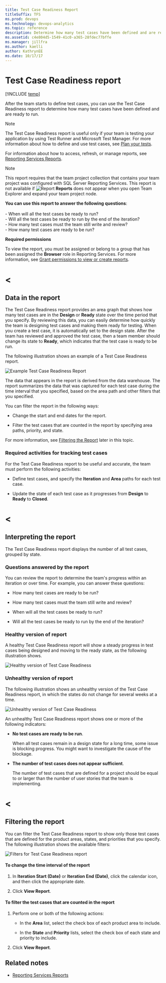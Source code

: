 ```yaml
---
title: Test Case Readiness Report 
titleSuffix: TFS 
ms.prod: devops
ms.technology: devops-analytics
ms.topic: reference
description: Determine how many test cases have been defined and are ready to run 
ms.assetid: c4e804d5-1549-41c0-a365-28fdec77bffe
ms.manager: jillfra
ms.author: kaelli
author: KathrynEE
ms.date: 10/17/17
---
```


# Test Case Readiness report

[!INCLUDE [temp](../_shared/tfs-report-platform-version.md)]

After the team starts to define test cases, you can use the Test Case Readiness report to determine how many test cases have been defined and are ready to run.  
  
> [!NOTE]
>  The Test Case Readiness report is useful only if your team is testing your application by using Test Runner and Microsoft Test Manager. For more information about how to define and use test cases, see [Plan your tests](../../test/create-test-cases.md).  
  
 For information about how to access, refresh, or manage reports, see [Reporting Services Reports](reporting-services-reports.md).  
  
> [!NOTE]
>  This report requires that the team project collection that contains your team project was configured with SQL Server Reporting Services. This report is not available if ![Report](_img/icon_reportte.png "Icon_reportTE") **Reports** does not appear when you open Team Explorer and expand your team project node.  
  
**You can use this report to answer the following questions**:<br /><br /> -   When will all the test cases be ready to run?<br />-   Will all the test cases be ready to run by the end of the iteration?<br />-   How many test cases must the team still write and review?<br />-   How many test cases are ready to be run?
  
 **Required permissions**  
  
 To view the report, you must be assigned or belong to a group that has been assigned the **Browser** role in Reporting Services. For more information, see [Grant permissions to view or create reports](../admin/grant-permissions-to-reports.md).  
 # <
## <a name="Data"></a> Data in the report  
 The Test Case Readiness report provides an area graph that shows how many test cases are in the **Design** or **Ready** state over the time period that you specify. By reviewing this data, you can easily determine how quickly the team is designing test cases and making them ready for testing. When you create a test case, it is automatically set to the design state. After the team has reviewed and approved the test case, then a team member should change its state to **Ready**, which indicates that the test case is ready to be run.  
  
 The following illustration shows an example of a Test Case Readiness report.  
  
 ![Example Test Case Readiness Report](_img/procguid_testcasereadiness.png "ProcGuid_TestCaseReadiness")  
  
 The data that appears in the report is derived from the data warehouse. The report summarizes the data that was captured for each test case during the time interval  that you specified, based on the area path and other filters that you specified.  
  
 You can filter the report in the following ways:  
  
-   Change the start and end dates for the report.  
  
-   Filter the test cases that are counted in the report by specifying area paths, priority, and state.  
  
 For more information, see [Filtering the Report](#Changing) later in this topic.  
  
### Required activities for tracking test cases  
 For the Test Case Readiness report to be useful and accurate, the team must perform the following activities:  
  
-   Define test cases, and specify the **Iteration** and **Area** paths for each test case.  
  
-   Update the state of each test case as it progresses from **Design** to **Ready** to **Closed**.  
 # <
## <a name="Interpreting"></a> Interpreting the report  
 The Test Case Readiness report displays the number of all test cases, grouped by state.  
  
### Questions answered by the report  
 You can review the report to determine the team's progress within an iteration or over time. For example, you can answer these questions:  
  
-   How many test cases are ready to be run?  
  
-   How many test cases must the team still write and review?  
  
-   When will all the test cases be ready to run?  
  
-   Will all the test cases be ready to run by the end of the iteration?  
  
### Healthy version of report  
 A healthy Test Case Readiness report will show a steady progress in test cases being designed and moving to the ready state, as the following illustration shows.  
  
 ![Healthy version of Test Case Readiness](_img/procguid_testcasereadiness_healthy.png "ProcGuid_TestCaseReadiness_Healthy")  
  
### Unhealthy version of report  
 The following illustration shows an unhealthy version of the Test Case Readiness report, in which the states do not change for several weeks at a time.  
  
 ![Unhealthy version of Test Case Readiness](_img/procguide_testcasereadiness_unhealthy.png "ProcGuide_TestCaseReadiness_Unhealthy")  
  
 An unhealthy Test Case Readiness report shows one or more of the following indicators:  
  
-   **No test cases are ready to be run**.  
  
     When all test cases remain in a design state for a long time, some issue is blocking progress. You might want to investigate the cause of the blockage.  
  
-   **The number of test cases does not appear sufficient**.  
  
     The number of test cases that are defined for a project should be equal to or larger than the number of user stories that the team is implementing.  
 # <
## <a name="Changing"></a> Filtering the report  
 You can filter the Test Case Readiness report to show only those test cases that are defined for the product areas, states, and priorities that you specify. The following illustration shows the available filters:  
  
 ![Filters for Test Case Readiness report](_img/procguid_readiness.png "ProcGuid_Readiness")  
  
#### To change the time interval of the report  
  
1.  In **Iteration Start (Date)** or **Iteration End (Date)**, click the calendar icon, and then click the appropriate date.  
  
2.  Click **View Report**.  
  
#### To filter the test cases that are counted in the report  
  
1.  Perform one or both of the following actions:  
  
    -   In the **Area** list, select the check box of each product area to include.  
  
    -   In the **State** and **Priority** lists, select the check box of each state and priority to include.  
  
2.  Click **View Report**.  
  
## Related notes
- [Reporting Services Reports](reporting-services-reports.md)

